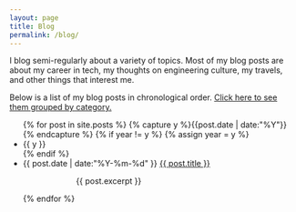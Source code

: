 ```yaml
---
layout: page
title: Blog
permalink: /blog/
---
```


I blog semi-regularly about a variety of topics. Most of my blog posts are about my career in tech, my thoughts on engineering culture, my travels, and other things that interest me. 

Below is a list of my blog posts in chronological order. [Click here to see them grouped by category.](http://anjuansimmons.com/categories/)

<ul class="listing">
{% for post in site.posts %}
  {% capture y %}{{post.date | date:"%Y"}}{% endcapture %}
  {% if year != y %}
    {% assign year = y %}
    <li class="listing-seperator">{{ y }}</li>
  {% endif %}
  <li class="listing-item">
    <time datetime="{{ post.date | date:"%Y-%m-%d" }}">{{ post.date | date:"%Y-%m-%d" }}</time>
    <a href="{{ post.url }}" title="{{ post.title }}">{{ post.title }}</a>
    <p style="margin-left: 93px">{{ post.excerpt }}</p>
  </li>
{% endfor %}
</ul>
